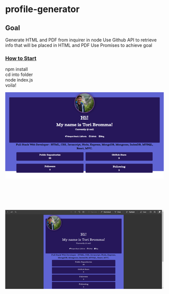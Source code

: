 # profile-generator

## Goal

Generate HTML and PDF from inquirer in node
Use Github API to retrieve info that will be placed in HTML and PDF
Use Promises to achieve goal


### <u> How to Start </u>

npm install <br>
cd into folder <br>
node index.js  <br>
voila!  <br>


![html](/images/html.png)

<br>
<br>
<br>
<br>

![pdf](/images/pdf.png)